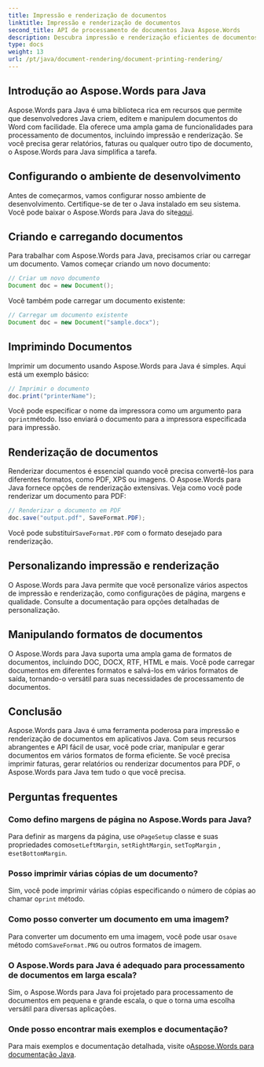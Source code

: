```yaml
---
title: Impressão e renderização de documentos
linktitle: Impressão e renderização de documentos
second_title: API de processamento de documentos Java Aspose.Words
description: Descubra impressão e renderização eficientes de documentos usando Aspose.Words para Java. Aprenda passo a passo com exemplos de código-fonte.
type: docs
weight: 13
url: /pt/java/document-rendering/document-printing-rendering/
---
```


## Introdução ao Aspose.Words para Java

Aspose.Words para Java é uma biblioteca rica em recursos que permite que desenvolvedores Java criem, editem e manipulem documentos do Word com facilidade. Ela oferece uma ampla gama de funcionalidades para processamento de documentos, incluindo impressão e renderização. Se você precisa gerar relatórios, faturas ou qualquer outro tipo de documento, o Aspose.Words para Java simplifica a tarefa.

## Configurando o ambiente de desenvolvimento

 Antes de começarmos, vamos configurar nosso ambiente de desenvolvimento. Certifique-se de ter o Java instalado em seu sistema. Você pode baixar o Aspose.Words para Java do site[aqui](https://releases.aspose.com/words/java/).

## Criando e carregando documentos

Para trabalhar com Aspose.Words para Java, precisamos criar ou carregar um documento. Vamos começar criando um novo documento:

```java
// Criar um novo documento
Document doc = new Document();
```

Você também pode carregar um documento existente:

```java
// Carregar um documento existente
Document doc = new Document("sample.docx");
```

## Imprimindo Documentos

Imprimir um documento usando Aspose.Words para Java é simples. Aqui está um exemplo básico:

```java
// Imprimir o documento
doc.print("printerName");
```

 Você pode especificar o nome da impressora como um argumento para o`print`método. Isso enviará o documento para a impressora especificada para impressão.

## Renderização de documentos

Renderizar documentos é essencial quando você precisa convertê-los para diferentes formatos, como PDF, XPS ou imagens. O Aspose.Words para Java fornece opções de renderização extensivas. Veja como você pode renderizar um documento para PDF:

```java
// Renderizar o documento em PDF
doc.save("output.pdf", SaveFormat.PDF);
```

 Você pode substituir`SaveFormat.PDF` com o formato desejado para renderização.

## Personalizando impressão e renderização

O Aspose.Words para Java permite que você personalize vários aspectos de impressão e renderização, como configurações de página, margens e qualidade. Consulte a documentação para opções detalhadas de personalização.

## Manipulando formatos de documentos

O Aspose.Words para Java suporta uma ampla gama de formatos de documentos, incluindo DOC, DOCX, RTF, HTML e mais. Você pode carregar documentos em diferentes formatos e salvá-los em vários formatos de saída, tornando-o versátil para suas necessidades de processamento de documentos.

## Conclusão

Aspose.Words para Java é uma ferramenta poderosa para impressão e renderização de documentos em aplicativos Java. Com seus recursos abrangentes e API fácil de usar, você pode criar, manipular e gerar documentos em vários formatos de forma eficiente. Se você precisa imprimir faturas, gerar relatórios ou renderizar documentos para PDF, o Aspose.Words para Java tem tudo o que você precisa.

## Perguntas frequentes

### Como defino margens de página no Aspose.Words para Java?

 Para definir as margens da página, use o`PageSetup` classe e suas propriedades como`setLeftMargin`, `setRightMargin`, `setTopMargin` , e`setBottomMargin`.

### Posso imprimir várias cópias de um documento?

 Sim, você pode imprimir várias cópias especificando o número de cópias ao chamar o`print` método.

### Como posso converter um documento em uma imagem?

 Para converter um documento em uma imagem, você pode usar o`save` método com`SaveFormat.PNG` ou outros formatos de imagem.

### O Aspose.Words para Java é adequado para processamento de documentos em larga escala?

Sim, o Aspose.Words para Java foi projetado para processamento de documentos em pequena e grande escala, o que o torna uma escolha versátil para diversas aplicações.

### Onde posso encontrar mais exemplos e documentação?

 Para mais exemplos e documentação detalhada, visite o[Aspose.Words para documentação Java](https://reference.aspose.com/words/java/).